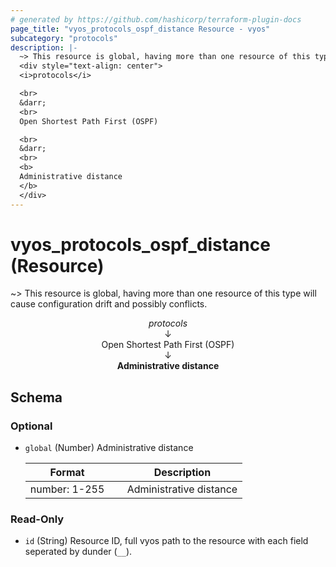```yaml
---
# generated by https://github.com/hashicorp/terraform-plugin-docs
page_title: "vyos_protocols_ospf_distance Resource - vyos"
subcategory: "protocols"
description: |-
  ~> This resource is global, having more than one resource of this type will cause configuration drift and possibly conflicts.
  <div style="text-align: center">
  <i>protocols</i>

  <br>
  &darr;
  <br>
  Open Shortest Path First (OSPF)

  <br>
  &darr;
  <br>
  <b>
  Administrative distance
  </b>
  </div>
---
```


# vyos_protocols_ospf_distance (Resource)

~> This resource is global, having more than one resource of this type will cause configuration drift and possibly conflicts.

<div style="text-align: center">
<i>protocols</i>

<br>
&darr;
<br>
Open Shortest Path First (OSPF)

<br>
&darr;
<br>
<b>
Administrative distance
</b>
</div>



<!-- schema generated by tfplugindocs -->
## Schema

### Optional

- `global` (Number) Administrative distance

    |  Format &emsp; | Description  |
    |----------|---------------|
    |  number: 1-255  &emsp; |  Administrative distance  |

### Read-Only

- `id` (String) Resource ID, full vyos path to the resource with each field seperated by dunder (`__`).
